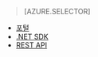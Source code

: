 > [AZURE.SELECTOR]
- [포털](../articles/media-services-portal-get-started.md)
- [.NET SDK](../articles/media-services-dotnet-get-started.md)
- [REST API](../articles/media-services-rest-get-started.md)


<!--HONumber=52--> 
